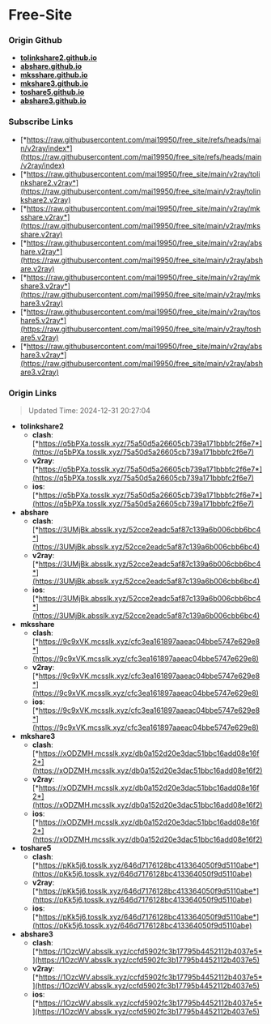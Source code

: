 # Free-Site

### Origin Github

- [**tolinkshare2.github.io**](https://github.com/tolinkshare2/tolinkshare2.github.io)
- [**abshare.github.io**](https://github.com/abshare/abshare.github.io)
- [**mksshare.github.io**](https://github.com/mksshare/mksshare.github.io)
- [**mkshare3.github.io**](https://github.com/mkshare3/mkshare3.github.io)
- [**toshare5.github.io**](https://github.com/toshare5/toshare5.github.io)
- [**abshare3.github.io**](https://github.com/abshare3/abshare3.github.io)

### Subscribe Links

- [*https://raw.githubusercontent.com/mai19950/free_site/refs/heads/main/v2ray/index*](https://raw.githubusercontent.com/mai19950/free_site/refs/heads/main/v2ray/index)
- [*https://raw.githubusercontent.com/mai19950/free_site/main/v2ray/tolinkshare2.v2ray*](https://raw.githubusercontent.com/mai19950/free_site/main/v2ray/tolinkshare2.v2ray)
- [*https://raw.githubusercontent.com/mai19950/free_site/main/v2ray/mksshare.v2ray*](https://raw.githubusercontent.com/mai19950/free_site/main/v2ray/mksshare.v2ray)
- [*https://raw.githubusercontent.com/mai19950/free_site/main/v2ray/abshare.v2ray*](https://raw.githubusercontent.com/mai19950/free_site/main/v2ray/abshare.v2ray)
- [*https://raw.githubusercontent.com/mai19950/free_site/main/v2ray/mkshare3.v2ray*](https://raw.githubusercontent.com/mai19950/free_site/main/v2ray/mkshare3.v2ray)
- [*https://raw.githubusercontent.com/mai19950/free_site/main/v2ray/toshare5.v2ray*](https://raw.githubusercontent.com/mai19950/free_site/main/v2ray/toshare5.v2ray)
- [*https://raw.githubusercontent.com/mai19950/free_site/main/v2ray/abshare3.v2ray*](https://raw.githubusercontent.com/mai19950/free_site/main/v2ray/abshare3.v2ray)

### Origin Links

> Updated Time: 2024-12-31 20:27:04

- **tolinkshare2**
  - **clash**: [*https://q5bPXa.tosslk.xyz/75a50d5a26605cb739a171bbbfc2f6e7*](https://q5bPXa.tosslk.xyz/75a50d5a26605cb739a171bbbfc2f6e7)
  - **v2ray**: [*https://q5bPXa.tosslk.xyz/75a50d5a26605cb739a171bbbfc2f6e7*](https://q5bPXa.tosslk.xyz/75a50d5a26605cb739a171bbbfc2f6e7)
  - **ios**: [*https://q5bPXa.tosslk.xyz/75a50d5a26605cb739a171bbbfc2f6e7*](https://q5bPXa.tosslk.xyz/75a50d5a26605cb739a171bbbfc2f6e7)
- **abshare**
  - **clash**: [*https://3UMjBk.absslk.xyz/52cce2eadc5af87c139a6b006cbb6bc4*](https://3UMjBk.absslk.xyz/52cce2eadc5af87c139a6b006cbb6bc4)
  - **v2ray**: [*https://3UMjBk.absslk.xyz/52cce2eadc5af87c139a6b006cbb6bc4*](https://3UMjBk.absslk.xyz/52cce2eadc5af87c139a6b006cbb6bc4)
  - **ios**: [*https://3UMjBk.absslk.xyz/52cce2eadc5af87c139a6b006cbb6bc4*](https://3UMjBk.absslk.xyz/52cce2eadc5af87c139a6b006cbb6bc4)
- **mksshare**
  - **clash**: [*https://9c9xVK.mcsslk.xyz/cfc3ea161897aaeac04bbe5747e629e8*](https://9c9xVK.mcsslk.xyz/cfc3ea161897aaeac04bbe5747e629e8)
  - **v2ray**: [*https://9c9xVK.mcsslk.xyz/cfc3ea161897aaeac04bbe5747e629e8*](https://9c9xVK.mcsslk.xyz/cfc3ea161897aaeac04bbe5747e629e8)
  - **ios**: [*https://9c9xVK.mcsslk.xyz/cfc3ea161897aaeac04bbe5747e629e8*](https://9c9xVK.mcsslk.xyz/cfc3ea161897aaeac04bbe5747e629e8)
- **mkshare3**
  - **clash**: [*https://xODZMH.mcsslk.xyz/db0a152d20e3dac51bbc16add08e16f2*](https://xODZMH.mcsslk.xyz/db0a152d20e3dac51bbc16add08e16f2)
  - **v2ray**: [*https://xODZMH.mcsslk.xyz/db0a152d20e3dac51bbc16add08e16f2*](https://xODZMH.mcsslk.xyz/db0a152d20e3dac51bbc16add08e16f2)
  - **ios**: [*https://xODZMH.mcsslk.xyz/db0a152d20e3dac51bbc16add08e16f2*](https://xODZMH.mcsslk.xyz/db0a152d20e3dac51bbc16add08e16f2)
- **toshare5**
  - **clash**: [*https://pKk5j6.tosslk.xyz/646d7176128bc413364050f9d5110abe*](https://pKk5j6.tosslk.xyz/646d7176128bc413364050f9d5110abe)
  - **v2ray**: [*https://pKk5j6.tosslk.xyz/646d7176128bc413364050f9d5110abe*](https://pKk5j6.tosslk.xyz/646d7176128bc413364050f9d5110abe)
  - **ios**: [*https://pKk5j6.tosslk.xyz/646d7176128bc413364050f9d5110abe*](https://pKk5j6.tosslk.xyz/646d7176128bc413364050f9d5110abe)
- **abshare3**
  - **clash**: [*https://1OzcWV.absslk.xyz/ccfd5902fc3b17795b4452112b4037e5*](https://1OzcWV.absslk.xyz/ccfd5902fc3b17795b4452112b4037e5)
  - **v2ray**: [*https://1OzcWV.absslk.xyz/ccfd5902fc3b17795b4452112b4037e5*](https://1OzcWV.absslk.xyz/ccfd5902fc3b17795b4452112b4037e5)
  - **ios**: [*https://1OzcWV.absslk.xyz/ccfd5902fc3b17795b4452112b4037e5*](https://1OzcWV.absslk.xyz/ccfd5902fc3b17795b4452112b4037e5)
